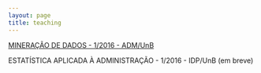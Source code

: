```yaml
---
layout: page
title: teaching
---
```


[MINERAÇÃO DE DADOS - 1/2016 - ADM/UnB](http://thiagomarzagao.com/teaching/EPA109738)

ESTATÍSTICA APLICADA À ADMINISTRAÇÃO - 1/2016 - IDP/UnB (em breve)